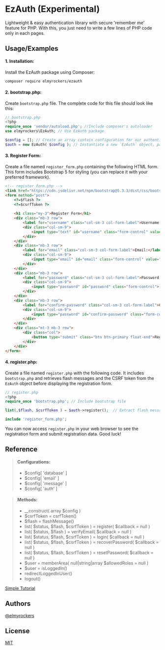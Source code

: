 
# EzAuth (Experimental)

Lightweight & easy authentication library with secure 'remember me' feature for PHP. With this, you just need to write a few lines of PHP code only in each pages.

## Usage/Examples

#### 1. Installation:
Install the EzAuth package using Composer:
```sh
composer require elmyrockers/ezauth
```
#### 2. bootstrap.php:
Create `bootstrap.php` file. The complete code for this file should look like this:
```php
// bootstrap.php
<?php
require_once 'vendor/autoload.php'; //Include composer's autoloader
use elmyrockers\EzAuth; // Use EzAuth package

$config = []; // Create an array contain configuration for our authentication
$auth = new EzAuth( $config ); // Instantiate a new `EzAuth` object, passing the configuration array as an argument.
```
#### 3. Register Form:
Create a file named `register_form.php` containing the following HTML form. This form includes Bootstrap 5 for styling (you can replace it with your preferred framework).
```html
<!-- register_form.php -->
<link href="https://cdn.jsdelivr.net/npm/bootstrap@5.3.3/dist/css/bootstrap.min.css" rel="stylesheet">
<form method="post">
	<?=$flash ?>
	<?=$csrfToken ?>
	
	<h1 class="my-3">Register Form</h1>
	<div class="mb-3 row">
		<label for="username" class="col-sm-3 col-form-label">Username:</label>
		<div class="col-sm-9">
			<input type="text" id="username" class="form-control" value="">
		</div>
	</div>
	<div class="mb-3 row">
		<label for="email" class="col-sm-3 col-form-label">Email:</label>
		<div class="col-sm-9">
			<input type="email" id="email" class="form-control" value="">
		</div>
	</div>
	<div class="mb-3 row">
		<label for="password" class="col-sm-3 col-form-label">Password:</label>
		<div class="col-sm-9">
			<input type="password" id="password" class="form-control">
		</div>
	</div>
	<div class="mb-3 row">
		<label for="confirm-password" class="col-sm-3 col-form-label">Confirm Password:</label>
		<div class="col-sm-9">
			<input type="password" id="confirm-password" class="form-control">
		</div>
	</div>
	<div class="mt-3 mb-3 row">
		<div class="col">
			<button type="submit" class="btn btn-primary float-end">Register</button>
		</div>
	</div>
</form>
```
#### 4. register.php:
Create a file named `register.php` with the following code. It includes `bootstrap.php` and retrieves flash messages and the CSRF token from the `EzAuth` object before displaying the registration form.
```php
// register.php
<?php
require_once 'bootstrap.php'; // Include bootstrap file

list(,$flash, $csrfToken ) = $auth->register();  // Extract flash message and CSRF token

include 'register_form.php';
```
	
You can now access `register.php` in your web browser to see the registration form and submit registration data. Good luck!


## Reference

>#### Configurations:
>- $config[ 'database' ]
>- $config[ 'email' ]
>- $config[ 'message' ]
>- $config[ 'auth' ]

>#### Methods:
>- __construct( array $config )
>- $csrfToken = csrfToken()
>- $flash = flashMessage()
>- list( $status, $flash, $csrfToken ) = register( $callback = null )
>- list( $status, $flash ) = verifyEmail( $callback = null )
>- list( $status, $flash, $csrfToken ) = login( $callback = null )
>- list( $status, $flash, $csrfToken ) = recoverPassword( $callback = null )
>- list( $status, $flash, $csrfToken ) = resetPassword( $callback = null )
>- $user = memberArea( null\|string\|array $allowedRoles = null )
>- $user = isLoggedIn()
>- redirectLoggedInUser()
>- logout()

[Simple Tutorial](https://elmyrockers.github.io/EzAuth)

## Authors

[@elmyrockers](https://www.github.com/elmyrockers)


## License

[MIT](https://choosealicense.com/licenses/mit/)